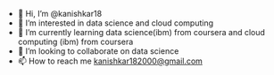 - 👋 Hi, I’m @kanishkar18
- 👀 I’m interested in data science and cloud computing
- 🌱 I’m currently learning data science(ibm) from coursera and cloud computing (ibm) from coursera
- 💞️ I’m looking to collaborate on data science
- 📫 How to reach me kanishkar182000@gmail.com

<!---
kanishkar18/kanishkar18 is a ✨ special ✨ repository because its `README.md` (this file) appears on your GitHub profile.
You can click the Preview link to take a look at your changes.
--->
